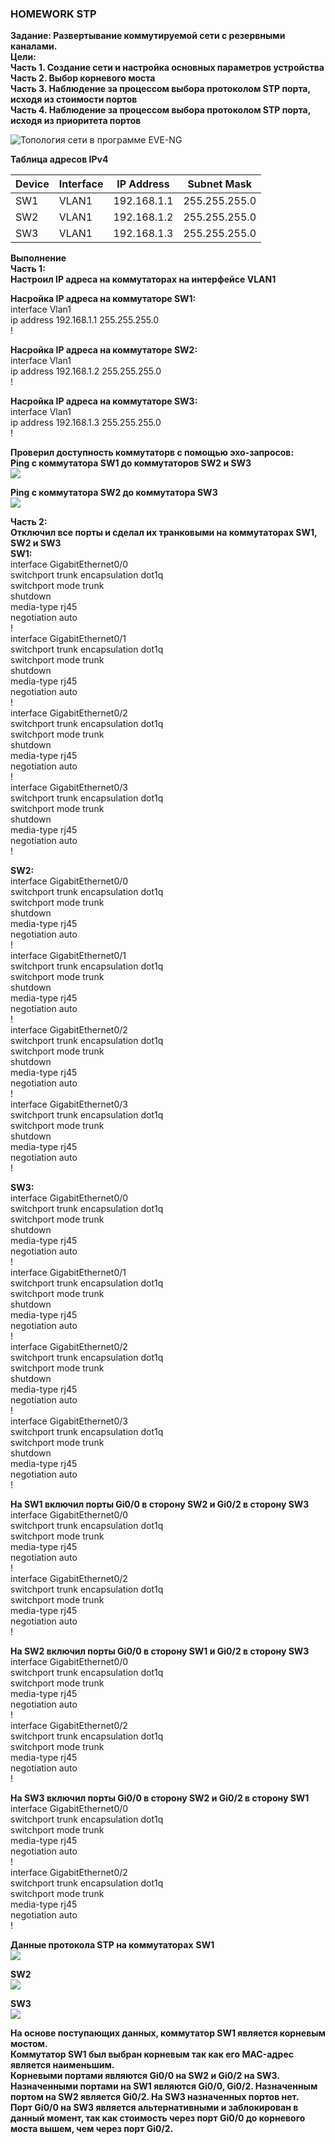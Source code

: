 ### HOMEWORK STP

**Задание: Развертывание коммутируемой сети с резервными каналами.**  
**Цели:**  
**Часть 1. Создание сети и настройка основных параметров устройства**     
**Часть 2. Выбор корневого моста**    
**Часть 3. Наблюдение за процессом выбора протоколом STP порта, исходя из стоимости портов**    
**Часть 4. Наблюдение за процессом выбора протоколом STP порта, исходя из приоритета портов**    

![Топология сети в программе EVE-NG](https://github.com/merkelev/neteng/blob/main/labs/2-STP/STP-Topology.png)

**Таблица адресов IPv4**

| Device | Interface | IP Address | Subnet Mask |  
| -------- | ------------- | -------- | -------- |
| SW1 | VLAN1 | 192.168.1.1 | 255.255.255.0 |
| SW2 | VLAN1 | 192.168.1.2 | 255.255.255.0 |
| SW3 | VLAN1 | 192.168.1.3 | 255.255.255.0 |


**Выполнение**  
**Часть 1:**  
**Настроил IP адреса на коммутаторах на интерфейсе VLAN1**  

**Насройка IP адреса на коммутаторе SW1:**  
interface Vlan1  
 ip address 192.168.1.1 255.255.255.0  
!  

**Насройка IP адреса на коммутаторе SW2:**  
interface Vlan1  
 ip address 192.168.1.2 255.255.255.0  
!  

**Насройка IP адреса на коммутаторе SW3:**  
interface Vlan1  
 ip address 192.168.1.3 255.255.255.0  
!  

**Проверил доступность коммутаторв с помощью эхо-запросов:**  
**Ping с коммутатора SW1 до коммутаторов SW2 и SW3**  
![](https://github.com/merkelev/neteng/blob/main/labs/2-STP/ping-SW1-to-SW2%26SW3.png)  

**Ping с коммутатора SW2 до коммутатора SW3**   
![](https://github.com/merkelev/neteng/blob/main/labs/2-STP/ping-SW2-to-SW3.png)  

**Часть 2:**  
**Отключил все порты и сделал их транковыми на коммутаторах SW1, SW2 и SW3**  
**SW1:**  
interface GigabitEthernet0/0  
 switchport trunk encapsulation dot1q  
 switchport mode trunk  
 shutdown  
 media-type rj45  
 negotiation auto  
!  
interface GigabitEthernet0/1  
 switchport trunk encapsulation dot1q  
 switchport mode trunk  
 shutdown  
 media-type rj45  
 negotiation auto  
!  
interface GigabitEthernet0/2  
 switchport trunk encapsulation dot1q  
 switchport mode trunk  
 shutdown  
 media-type rj45  
 negotiation auto  
!  
interface GigabitEthernet0/3  
 switchport trunk encapsulation dot1q  
 switchport mode trunk  
 shutdown  
 media-type rj45  
 negotiation auto  
!  

**SW2:**  
interface GigabitEthernet0/0  
 switchport trunk encapsulation dot1q  
 switchport mode trunk  
 shutdown  
 media-type rj45  
 negotiation auto  
!  
interface GigabitEthernet0/1  
 switchport trunk encapsulation dot1q  
 switchport mode trunk  
 shutdown  
 media-type rj45  
 negotiation auto  
!  
interface GigabitEthernet0/2  
 switchport trunk encapsulation dot1q  
 switchport mode trunk  
 shutdown  
 media-type rj45  
 negotiation auto  
!  
interface GigabitEthernet0/3  
 switchport trunk encapsulation dot1q  
 switchport mode trunk  
 shutdown  
 media-type rj45  
 negotiation auto  
!  

**SW3:**  
interface GigabitEthernet0/0  
 switchport trunk encapsulation dot1q  
 switchport mode trunk  
 shutdown  
 media-type rj45  
 negotiation auto  
!  
interface GigabitEthernet0/1  
 switchport trunk encapsulation dot1q  
 switchport mode trunk  
 shutdown  
 media-type rj45  
 negotiation auto  
!  
interface GigabitEthernet0/2  
 switchport trunk encapsulation dot1q  
 switchport mode trunk  
 shutdown  
 media-type rj45  
 negotiation auto  
!  
interface GigabitEthernet0/3  
 switchport trunk encapsulation dot1q  
 switchport mode trunk  
 shutdown  
 media-type rj45  
 negotiation auto  
!  

**На SW1 включил порты Gi0/0 в сторону SW2 и Gi0/2 в сторону SW3**  
interface GigabitEthernet0/0  
 switchport trunk encapsulation dot1q  
 switchport mode trunk  
 media-type rj45  
 negotiation auto  
!  
interface GigabitEthernet0/2  
 switchport trunk encapsulation dot1q  
 switchport mode trunk  
 media-type rj45  
 negotiation auto  
!  

**На SW2 включил порты Gi0/0 в сторону SW1 и Gi0/2 в сторону SW3**   
interface GigabitEthernet0/0  
 switchport trunk encapsulation dot1q  
 switchport mode trunk  
 media-type rj45  
 negotiation auto  
!  
interface GigabitEthernet0/2  
 switchport trunk encapsulation dot1q  
 switchport mode trunk  
 media-type rj45  
 negotiation auto  
!  

**На SW3 включил порты Gi0/0 в сторону SW2 и Gi0/2 в сторону SW1**  
interface GigabitEthernet0/0  
 switchport trunk encapsulation dot1q  
 switchport mode trunk  
 media-type rj45  
 negotiation auto  
!  
interface GigabitEthernet0/2  
 switchport trunk encapsulation dot1q  
 switchport mode trunk  
 media-type rj45  
 negotiation auto  
!  


**Данные протокола STP на коммутаторах**
**SW1**  
![](https://github.com/merkelev/neteng/blob/main/labs/2-STP/SW1-STP.png)  

**SW2**  
![](https://github.com/merkelev/neteng/blob/main/labs/2-STP/SW2-STP.png)  

**SW3**  
![](https://github.com/merkelev/neteng/blob/main/labs/2-STP/SW3-STP.png)  

**На основе поступающих данных, коммутатор SW1 является корневым мостом.**  
**Коммутатор SW1 был выбран корневым так как его MAC-адрес является наименьшим.**   
**Корневыми портами являются Gi0/0 на SW2 и Gi0/2 на SW3.**  
**Назначенными портами на SW1 являются Gi0/0, Gi0/2. Назначенным портом на SW2 является Gi0/2. На SW3 назначенных портов нет.**  
**Порт Gi0/0 на SW3 является альтернативными и заблокирован в данный момент, так как стоимость через порт Gi0/0 до корневого моста вышем, чем через порт Gi0/2.**  


